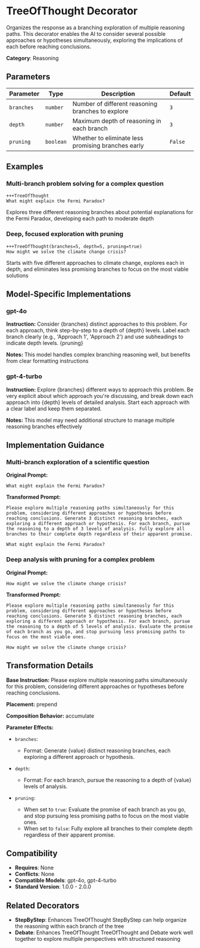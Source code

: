 # TreeOfThought Decorator

Organizes the response as a branching exploration of multiple reasoning paths. This decorator enables the AI to consider several possible approaches or hypotheses simultaneously, exploring the implications of each before reaching conclusions.

**Category**: Reasoning

## Parameters

| Parameter | Type | Description | Default |
|-----------|------|-------------|--------|
| `branches` | `number` | Number of different reasoning branches to explore | `3` |
| `depth` | `number` | Maximum depth of reasoning in each branch | `3` |
| `pruning` | `boolean` | Whether to eliminate less promising branches early | `False` |

## Examples

### Multi-branch problem solving for a complex question

```
+++TreeOfThought
What might explain the Fermi Paradox?
```

Explores three different reasoning branches about potential explanations for the Fermi Paradox, developing each path to moderate depth

### Deep, focused exploration with pruning

```
+++TreeOfThought(branches=5, depth=5, pruning=true)
How might we solve the climate change crisis?
```

Starts with five different approaches to climate change, explores each in depth, and eliminates less promising branches to focus on the most viable solutions

## Model-Specific Implementations

### gpt-4o

**Instruction:** Consider {branches} distinct approaches to this problem. For each approach, think step-by-step to a depth of {depth} levels. Label each branch clearly (e.g., 'Approach 1', 'Approach 2') and use subheadings to indicate depth levels. {pruning}

**Notes:** This model handles complex branching reasoning well, but benefits from clear formatting instructions

### gpt-4-turbo

**Instruction:** Explore {branches} different ways to approach this problem. Be very explicit about which approach you're discussing, and break down each approach into {depth} levels of detailed analysis. Start each approach with a clear label and keep them separated.

**Notes:** This model may need additional structure to manage multiple reasoning branches effectively


## Implementation Guidance

### Multi-branch exploration of a scientific question

**Original Prompt:**
```
What might explain the Fermi Paradox?
```

**Transformed Prompt:**
```
Please explore multiple reasoning paths simultaneously for this problem, considering different approaches or hypotheses before reaching conclusions. Generate 3 distinct reasoning branches, each exploring a different approach or hypothesis. For each branch, pursue the reasoning to a depth of 3 levels of analysis. Fully explore all branches to their complete depth regardless of their apparent promise.

What might explain the Fermi Paradox?
```

### Deep analysis with pruning for a complex problem

**Original Prompt:**
```
How might we solve the climate change crisis?
```

**Transformed Prompt:**
```
Please explore multiple reasoning paths simultaneously for this problem, considering different approaches or hypotheses before reaching conclusions. Generate 5 distinct reasoning branches, each exploring a different approach or hypothesis. For each branch, pursue the reasoning to a depth of 5 levels of analysis. Evaluate the promise of each branch as you go, and stop pursuing less promising paths to focus on the most viable ones.

How might we solve the climate change crisis?
```

## Transformation Details

**Base Instruction:** Please explore multiple reasoning paths simultaneously for this problem, considering different approaches or hypotheses before reaching conclusions.

**Placement:** prepend

**Composition Behavior:** accumulate

**Parameter Effects:**

- `branches`:
  - Format: Generate {value} distinct reasoning branches, each exploring a different approach or hypothesis.

- `depth`:
  - Format: For each branch, pursue the reasoning to a depth of {value} levels of analysis.

- `pruning`:
  - When set to `true`: Evaluate the promise of each branch as you go, and stop pursuing less promising paths to focus on the most viable ones.
  - When set to `false`: Fully explore all branches to their complete depth regardless of their apparent promise.

## Compatibility

- **Requires**: None
- **Conflicts**: None
- **Compatible Models**: gpt-4o, gpt-4-turbo
- **Standard Version**: 1.0.0 - 2.0.0

## Related Decorators

- **StepByStep**: Enhances TreeOfThought StepByStep can help organize the reasoning within each branch of the tree
- **Debate**: Enhances TreeOfThought TreeOfThought and Debate work well together to explore multiple perspectives with structured reasoning
